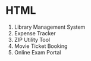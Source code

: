 # HTML
1. Library Management System
2. Expense Tracker
3. ZIP Utility Tool
4. Movie Ticket Booking
5. Online Exam Portal


